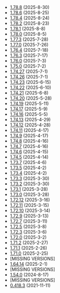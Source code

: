 * [1.78.8](https://github.com/rwqfsfasxc100/DV-Version-Backups/releases/tag/Bleeding-Edge-1.78.8) (2025-8-30)
* [1.78.6](https://github.com/rwqfsfasxc100/DV-Version-Backups/releases/tag/Bleeding-Edge-1.78.6) (2025-8-25)
* [1.78.4](https://github.com/rwqfsfasxc100/DV-Version-Backups/releases/tag/Bleeding-Edge-1.78.4) (2025-8-24)
* [1.78.2](https://github.com/rwqfsfasxc100/DV-Version-Backups/releases/tag/Bleeding-Edge-1.78.2) (2025-8-23)
* [1.78.1](https://github.com/rwqfsfasxc100/DV-Version-Backups/releases/tag/Bleeding-Edge-1.78.1) (2025-8-8)
* [1.78.0](https://github.com/rwqfsfasxc100/DV-Version-Backups/releases/tag/Bleeding-Edge-1.78.0) (2025-8-5)
* [1.77.3](https://github.com/rwqfsfasxc100/DV-Version-Backups/releases/tag/Bleeding-Edge-1.77.3) (2025-7-28)
* [1.77.0](https://github.com/rwqfsfasxc100/DV-Version-Backups/releases/tag/Bleeding-Edge-1.77.0) (2025-7-26)
* [1.76.4](https://github.com/rwqfsfasxc100/DV-Version-Backups/releases/tag/Bleeding-Edge-1.76.4) (2025-7-18)
* [1.76.3](https://github.com/rwqfsfasxc100/DV-Version-Backups/releases/tag/Bleeding-Edge-1.76.3) (2025-7-17)
* [1.76.0](https://github.com/rwqfsfasxc100/DV-Version-Backups/releases/tag/Bleeding-Edge-1.76.0) (2025-7-3)
* [1.75.0](https://github.com/rwqfsfasxc100/DV-Version-Backups/releases/tag/Bleeding-Edge-1.75.0) (2025-7-2)
* [1.74.27](https://github.com/rwqfsfasxc100/DV-Version-Backups/releases/tag/Bleeding-Edge-1.74.27) (2025-7-1)
* [1.74.26](https://github.com/rwqfsfasxc100/DV-Version-Backups/releases/tag/Bleeding-Edge-1.74.26) (2025-7-1)
* [1.74.23](https://github.com/rwqfsfasxc100/DV-Version-Backups/releases/tag/Bleeding-Edge-1.74.23) (2025-6-15)
* [1.74.22](https://github.com/rwqfsfasxc100/DV-Version-Backups/releases/tag/Bleeding-Edge-1.74.22) (2025-6-10)
* [1.74.21](https://github.com/rwqfsfasxc100/DV-Version-Backups/releases/tag/Bleeding-Edge-1.74.21) (2025-6-8)
* [1.74.20](https://github.com/rwqfsfasxc100/DV-Version-Backups/releases/tag/Bleeding-Edge-1.74.20) (2025-5-28)
* [1.74.19](https://github.com/rwqfsfasxc100/DV-Version-Backups/releases/tag/Bleeding-Edge-1.74.19) (2025-5-11)
* [1.74.17](https://github.com/rwqfsfasxc100/DV-Version-Backups/releases/tag/Bleeding-Edge-1.74.17) (2025-5-9)
* [1.74.16](https://github.com/rwqfsfasxc100/DV-Version-Backups/releases/tag/Bleeding-Edge-1.74.16) (2025-5-5)
* [1.74.13](https://github.com/rwqfsfasxc100/DV-Version-Backups/releases/tag/Bleeding-Edge-1.74.13) (2025-4-29)
* [1.74.12](https://github.com/rwqfsfasxc100/DV-Version-Backups/releases/tag/Bleeding-Edge-1.74.12) (2025-4-28)
* [1.74.11](https://github.com/rwqfsfasxc100/DV-Version-Backups/releases/tag/Bleeding-Edge-1.74.11) (2025-4-17)
* [1.74.9](https://github.com/rwqfsfasxc100/DV-Version-Backups/releases/tag/Bleeding-Edge-1.74.9) (2025-4-17)
* [1.74.8](https://github.com/rwqfsfasxc100/DV-Version-Backups/releases/tag/Bleeding-Edge-1.74.8) (2025-4-16)
* [1.74.7](https://github.com/rwqfsfasxc100/DV-Version-Backups/releases/tag/Bleeding-Edge-1.74.7) (2025-4-16)
* [1.74.6](https://github.com/rwqfsfasxc100/DV-Version-Backups/releases/tag/Bleeding-Edge-1.74.6) (2025-4-15)
* [1.74.5](https://github.com/rwqfsfasxc100/DV-Version-Backups/releases/tag/Bleeding-Edge-1.74.5) (2025-4-14)
* [1.73.7](https://github.com/rwqfsfasxc100/DV-Version-Backups/releases/tag/Bleeding-Edge-1.73.7) (2025-4-6)
* [1.73.5](https://github.com/rwqfsfasxc100/DV-Version-Backups/releases/tag/Bleeding-Edge-1.73.5) (2025-4-2)
* [1.73.4](https://github.com/rwqfsfasxc100/DV-Version-Backups/releases/tag/Bleeding-Edge-1.73.4) (2025-4-2)
* [1.73.3](https://github.com/rwqfsfasxc100/DV-Version-Backups/releases/tag/Bleeding-Edge-1.73.3) (2025-3-30)
* [1.73.2](https://github.com/rwqfsfasxc100/DV-Version-Backups/releases/tag/Bleeding-Edge-1.73.2) (2025-3-30)
* [1.73.1](https://github.com/rwqfsfasxc100/DV-Version-Backups/releases/tag/Bleeding-Edge-1.73.1) (2025-3-28)
* [1.73.0](https://github.com/rwqfsfasxc100/DV-Version-Backups/releases/tag/Bleeding-Edge-1.73.0) (2025-3-28)
* [1.72.12](https://github.com/rwqfsfasxc100/DV-Version-Backups/releases/tag/Bleeding-Edge-1.72.12) (2025-3-16)
* [1.72.11](https://github.com/rwqfsfasxc100/DV-Version-Backups/releases/tag/Bleeding-Edge-1.72.11) (2025-3-15)
* [1.72.10](https://github.com/rwqfsfasxc100/DV-Version-Backups/releases/tag/Bleeding-Edge-1.72.10) (2025-3-14)
* [1.72.9](https://github.com/rwqfsfasxc100/DV-Version-Backups/releases/tag/Bleeding-Edge-1.72.9) (2025-3-13)
* [1.72.7](https://github.com/rwqfsfasxc100/DV-Version-Backups/releases/tag/Bleeding-Edge-1.72.7) (2025-3-11)
* [1.72.5](https://github.com/rwqfsfasxc100/DV-Version-Backups/releases/tag/Bleeding-Edge-1.72.5) (2025-3-8)
* [1.72.3](https://github.com/rwqfsfasxc100/DV-Version-Backups/releases/tag/Bleeding-Edge-1.72.3) (2025-3-6)
* [1.72.0](https://github.com/rwqfsfasxc100/DV-Version-Backups/releases/tag/Bleeding-Edge-1.72.0) (2025-3-2)
* [1.71.2](https://github.com/rwqfsfasxc100/DV-Version-Backups/releases/tag/Bleeding-Edge-1.71.2) (2025-2-27)
* [1.71.1](https://github.com/rwqfsfasxc100/DV-Version-Backups/releases/tag/Bleeding-Edge-1.71.1) (2025-2-26)
* [1.71.0](https://github.com/rwqfsfasxc100/DV-Version-Backups/releases/tag/Bleeding-Edge-1.71.0) (2025-2-25)
* [MISSING VERSIONS]
* [1.64.14](https://github.com/rwqfsfasxc100/DV-Version-Backups/releases/tag/Bleeding-Edge-1.64.14) (2025-2-1)
* [MISSING VERSIONS]
* [1.54.0](https://github.com/rwqfsfasxc100/DV-Version-Backups/releases/tag/Bleeding-Edge-1.54.0) (2024-8-17)
* [MISSING VERSIONS]
* [0.418.3](https://github.com/rwqfsfasxc100/DV-Version-Backups/releases/tag/Bleeding-Edge-0.418.3) (2021-11-11)
